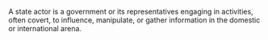 A state actor is a government or its representatives engaging in activities, often covert, to influence, manipulate, or gather information in the domestic or international arena.